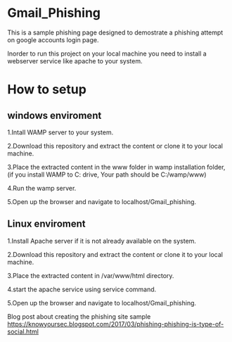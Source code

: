 # Gmail_Phishing
This is a sample phishing page designed to demostrate a phishing attempt on google accounts login page.

Inorder to run this project on your local machine you need to install a webserver service like apache to your system.


# How to setup
## windows enviroment
1.Intall WAMP server to your system.

2.Download this repository and extract the content or clone it to your local machine.

3.Place the extracted content in the www folder in wamp installation folder,
    (if you install WAMP to C: drive, Your path should be C:/wamp/www)
    
4.Run the wamp server.

5.Open up the browser and navigate to localhost/Gmail_phishing.


## Linux enviroment
1.Install Apache server if it is not already available on the system.

2.Download this repository and extract the content or clone it to your local machine.

3.Place the extracted content in /var/www/html directory.

4.start the apache service using service command.

5.Open up the browser and navigate to localhost/Gmail_phishing.


Blog post about creating the phishing site sample
https://knowyoursec.blogspot.com/2017/03/phishing-phishing-is-type-of-social.html
